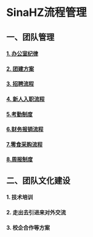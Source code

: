 # SinaHZ流程管理
## 一、团队管理
#### [ 1. 办公室纪律](https://github.com/zzpt/SinaHZ/blob/master/teamManage/%E5%8A%9E%E5%85%AC%E5%AE%A4%E7%BA%AA%E5%BE%8B.md)
#### [ 2. 团建方案](https://github.com/zzpt/SinaHZ/blob/master/teamManage/%E5%9B%A2%E5%BB%BA%E6%96%B9%E6%A1%88.md)
#### [ 3. 招聘流程](https://github.com/zzpt/SinaHZ/blob/master/teamManage/%E6%8B%9B%E8%81%98%E6%B5%81%E7%A8%8B.md)
#### [ 4. 新人入职流程](https://github.com/zzpt/SinaHZ/blob/master/teamManage/%E6%96%B0%E4%BA%BA%E5%85%A5%E8%81%8C%E6%B5%81%E7%A8%8B.md)
#### [ 5.考勤制度](https://github.com/zzpt/SinaHZ/blob/master/teamManage/%E8%80%83%E5%8B%A4%E5%88%B6%E5%BA%A6.md)
#### [ 6.财务报销流程](https://github.com/zzpt/SinaHZ/blob/master/teamManage/%E8%B4%A2%E5%8A%A1%E6%8A%A5%E9%94%80%E6%B5%81%E7%A8%8B.md)
#### [ 7.零食采购流程](https://github.com/zzpt/SinaHZ/blob/master/teamManage/%E9%9B%B6%E9%A3%9F%E9%87%87%E8%B4%AD%E6%B5%81%E7%A8%8B.md)
#### [ 8.周报制度](https://github.com/zzpt/SinaHZ/blob/master/teamManage/%E5%91%A8%E6%8A%A5%E5%88%B6%E5%BA%A6.md)
## 二、团队文化建设
#### 1. 技术培训
#### 2. 走出去引进来对外交流
#### 3. 校企合作等方案
